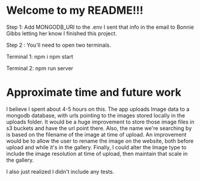 # Welcome to my README!!!

Step 1: Add MONGODB_URI to the .env
I sent that info in the email to Bonnie Gibbs letting her know I finished this project.

Step 2 : You'll need to open two terminals.

Terminal 1:
npm i
npm start

Terminal 2:
npm run server

# Approximate time and future work

I believe I spent about 4-5 hours on this.
The app uploads Image data to a mongodb database, with urls pointing to the images stored locally in the uploads folder. It would be a huge improvement to store those image files in s3 buckets and have the url point there.
Also, the name we're searching by is based on the filename of the image at time of upload. An improvement would be to allow the user to rename the image on the website, both before upload and while it's in the gallery.
Finally, I could alter the Image type to include the image resolution at time of upload, then maintain that scale in the gallery.

I also just realized I didn't include any tests. 
